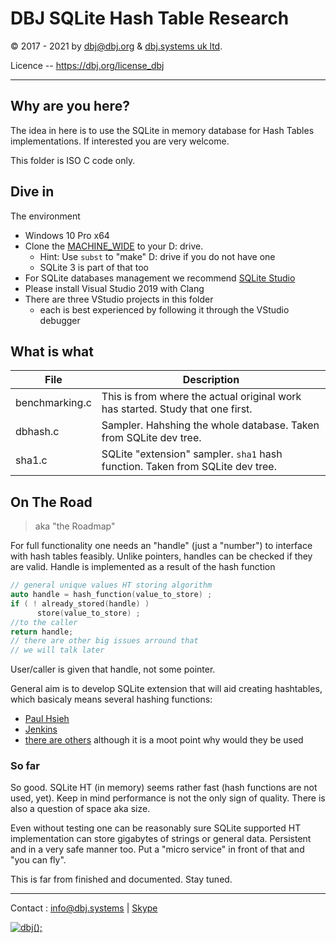 <h1> DBJ  SQLite Hash Table Research </h1>

 &copy; 2017 - 2021 by dbj@dbj.org &amp; [dbj.systems uk ltd](https://dbj.systems/).

 Licence -- https://dbj.org/license_dbj

---------------------------------------------------------------------  

## Why are you here?

The idea in here is to use the SQLite in memory database for Hash Tables implementations. If interested you are very welcome.

This folder is ISO C code only.


## Dive in

The environment

- Windows 10 Pro x64 
- Clone the [MACHINE_WIDE](https://github.com/dbj-data/machine_wide) to your D: drive.
  - Hint: Use `subst`  to "make" D: drive if you do not have one
  - SQLite 3 is part of that too
- For SQLite databases management we recommend [SQLite Studio](https://youtu.be/dugUk893gxQ) 
- Please install Visual Studio 2019 with Clang
- There are three VStudio projects in this folder
  -  each is best experienced by following it through the VStudio debugger

## What is what 


| File  | Description
|-------|--------------
| benchmarking.c | This is from where the actual original work has started. Study that one first.
| dbhash.c | Sampler. Hahshing the whole database. Taken from SQLite dev tree.
| sha1.c | SQLite "extension" sampler. `sha1` hash function. Taken from SQLite dev tree.


## On The Road

> aka "the Roadmap"

For full functionality one needs an "handle" (just a "number") to interface with hash tables feasibly. Unlike pointers, handles can be checked if they are valid. Handle is implemented as a result of the hash function

```cpp
// general unique values HT storing algorithm
auto handle = hash_function(value_to_store) ;
if ( ! already_stored(handle) )
      store(value_to_store) ;
//to the caller
return handle;
// there are other big issues arround that 
// we will talk later
```

User/caller is given that handle, not some pointer.

General aim is to develop SQLite extension that will aid creating hashtables, which basicaly means several hashing functions:

- [Paul Hsieh](https://gist.github.com/CedricGuillemet/4978020)
- [Jenkins](https://burtleburtle.net/bob/c/lookup3.c)
- [there are others](https://en.wikipedia.org/wiki/List_of_hash_functions#Non-cryptographic_hash_functions) although  it is a moot point why would they be used

### So far

So good. SQLite HT (in memory) seems rather fast (hash functions are not used, yet). Keep in mind performance is not the only sign of quality. There is also a question of space aka size.

Even without testing one can be reasonably sure SQLite supported HT implementation can store gigabytes of strings or general data. Persistent and in a very safe manner too. Put a "micro service" in front of that and "you can fly".

This is far from finished and documented. Stay tuned.

-------------------------------------

Contact : [info@dbj.systems](mailto:info@dbj.systems) | [Skype](skype:live:dbj.systems?chat)

[![dbj();](http://dbj.org/wp-content/uploads/2015/12/cropped-dbj-icon-e1486129719897.jpg)](http://www.dbj.org "dbj")  

